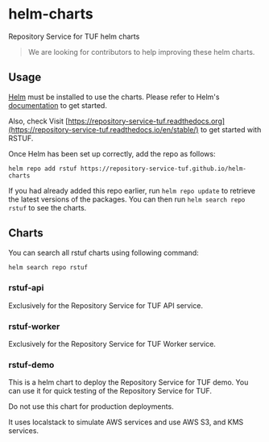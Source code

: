 # helm-charts

Repository Service for TUF helm charts

> We are looking for contributors to help improving these helm charts.

## Usage

[Helm](https://helm.sh) must be installed to use the charts.  Please refer to
Helm's [documentation](https://helm.sh/docs) to get started.

Also, check Visit [https://repository-service-tuf.readthedocs.org](https://repository-service-tuf.readthedocs.io/en/stable/)
to get started with RSTUF.

Once Helm has been set up correctly, add the repo as follows:

    helm repo add rstuf https://repository-service-tuf.github.io/helm-charts

If you had already added this repo earlier, run `helm repo update` to retrieve
the latest versions of the packages.  You can then run `helm search repo
rstuf` to see the charts.

## Charts

You can search all rstuf charts using following command:

```bash
helm search repo rstuf
```


### rstuf-api

Exclusively for the Repository Service for TUF API service.

### rstuf-worker

Exclusively for the Repository Service for TUF Worker service.

### rstuf-demo

This is a helm chart to deploy the Repository Service for TUF demo.
You can use it for quick testing of the Repository Service for TUF.

Do not use this chart for production deployments.

It uses localstack to simulate AWS services and use AWS S3, and KMS
services.

